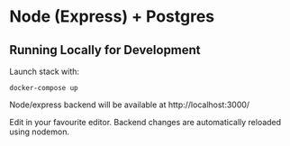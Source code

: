 # Node (Express) + Postgres

## Running Locally for Development

Launch stack with:

	docker-compose up

Node/express backend will be available at http://localhost:3000/

Edit in your favourite editor. Backend changes are automatically reloaded using nodemon.
